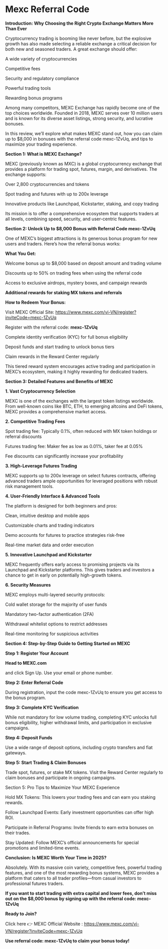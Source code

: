 # Mexc Referral Code

**Introduction: Why Choosing the Right Crypto Exchange Matters More Than Ever**

Cryptocurrency trading is booming like never before, but the explosive growth has also made selecting a reliable exchange a critical decision for both new and seasoned traders. A great exchange should offer:

A wide variety of cryptocurrencies

Competitive fees

Security and regulatory compliance

Powerful trading tools

Rewarding bonus programs

Among many competitors, MEXC Exchange has rapidly become one of the top choices worldwide. Founded in 2018, MEXC serves over 10 million users and is known for its diverse asset listings, strong security, and lucrative bonuses.

In this review, we’ll explore what makes MEXC stand out, how you can claim up to $8,000 in bonuses with the referral code mexc-1ZvUq, and tips to maximize your trading experience.

**Section 1: What is MEXC Exchange?**

MEXC (previously known as MXC) is a global cryptocurrency exchange that provides a platform for trading spot, futures, margin, and derivatives. The exchange supports:

Over 2,800 cryptocurrencies and tokens

Spot trading and futures with up to 200x leverage

Innovative products like Launchpad, Kickstarter, staking, and copy trading

Its mission is to offer a comprehensive ecosystem that supports traders at all levels, combining speed, security, and user-centric features.

**Section 2: Unlock Up to $8,000 Bonus with Referral Code mexc-1ZvUq**

One of MEXC’s biggest attractions is its generous bonus program for new users and traders. Here’s how the referral bonus works:

**What You Get:**

Welcome bonus up to $8,000 based on deposit amount and trading volume

Discounts up to 50% on trading fees when using the referral code

Access to exclusive airdrops, mystery boxes, and campaign rewards

**Additional rewards for staking MX tokens and referrals**

**How to Redeem Your Bonus:**

Visit MEXC Official Site: https://www.mexc.com/vi-VN/register?inviteCode=mexc-1ZvUq

Register with the referral code: **mexc-1ZvUq**

Complete identity verification (KYC) for full bonus eligibility

Deposit funds and start trading to unlock bonus tiers

Claim rewards in the Reward Center regularly

This tiered reward system encourages active trading and participation in MEXC’s ecosystem, making it highly rewarding for dedicated traders.

**Section 3: Detailed Features and Benefits of MEXC**

**1. Vast Cryptocurrency Selection**

MEXC is one of the exchanges with the largest token listings worldwide. From well-known coins like BTC, ETH, to emerging altcoins and DeFi tokens, MEXC provides a comprehensive market access.

**2. Competitive Trading Fees**

Spot trading fee: Typically 0.1%, often reduced with MX token holdings or referral discounts

Futures trading fee: Maker fee as low as 0.01%, taker fee at 0.05%

Fee discounts can significantly increase your profitability

**3. High-Leverage Futures Trading**

MEXC supports up to 200x leverage on select futures contracts, offering advanced traders ample opportunities for leveraged positions with robust risk management tools.

**4. User-Friendly Interface & Advanced Tools**

The platform is designed for both beginners and pros:

Clean, intuitive desktop and mobile apps

Customizable charts and trading indicators

Demo accounts for futures to practice strategies risk-free

Real-time market data and order execution

**5. Innovative Launchpad and Kickstarter**

MEXC frequently offers early access to promising projects via its Launchpad and Kickstarter platforms. This gives traders and investors a chance to get in early on potentially high-growth tokens.

**6. Security Measures**

MEXC employs multi-layered security protocols:

Cold wallet storage for the majority of user funds

Mandatory two-factor authentication (2FA)

Withdrawal whitelist options to restrict addresses

Real-time monitoring for suspicious activities

**Section 4: Step-by-Step Guide to Getting Started on MEXC**

**Step 1: Register Your Account**

**Head to MEXC.com**

 and click Sign Up. Use your email or phone number.

**Step 2: Enter Referral Code**

During registration, input the code mexc-1ZvUq to ensure you get access to the bonus program.

**Step 3: Complete KYC Verification**

While not mandatory for low volume trading, completing KYC unlocks full bonus eligibility, higher withdrawal limits, and participation in exclusive campaigns.

**Step 4: Deposit Funds**

Use a wide range of deposit options, including crypto transfers and fiat gateways.

**Step 5: Start Trading & Claim Bonuses**

Trade spot, futures, or stake MX tokens. Visit the Reward Center regularly to claim bonuses and participate in ongoing campaigns.

Section 5: Pro Tips to Maximize Your MEXC Experience

Hold MX Tokens: This lowers your trading fees and can earn you staking rewards.

Follow Launchpad Events: Early investment opportunities can offer high ROI.

Participate in Referral Programs: Invite friends to earn extra bonuses on their trades.

Stay Updated: Follow MEXC’s official announcements for special promotions and limited-time events.

**Conclusion: Is MEXC Worth Your Time in 2025?**

Absolutely. With its massive coin variety, competitive fees, powerful trading features, and one of the most rewarding bonus systems, MEXC provides a platform that caters to all trader profiles—from casual investors to professional futures traders.

**If you want to start trading with extra capital and lower fees, don’t miss out on the $8,000 bonus by signing up with the referral code:
mexc-1ZvUq**

**Ready to Join?**

Click here 👉 MEXC Official Website : https://www.mexc.com/vi-VN/register?inviteCode=mexc-1ZvUq

**Use referral code: mexc-1ZvUq to claim your bonus today!**

